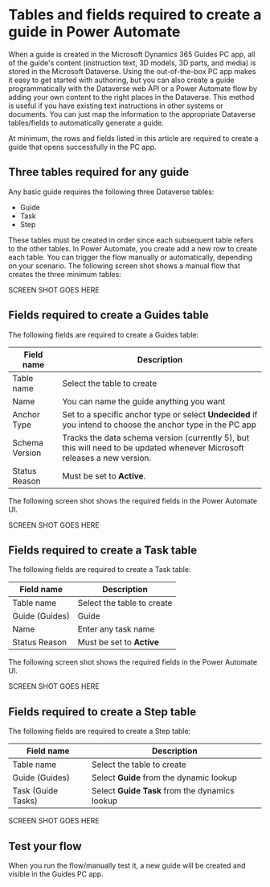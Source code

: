 
# Tables and fields required to create a guide in Power Automate

When a guide is created in the Microsoft Dynamics 365 Guides PC app, all of the guide's content (instruction text, 3D models, 3D parts, and media) is stored in the Microsoft Dataverse. Using the out-of-the-box PC app makes it easy to get started with authoring, but you can also create a guide programmatically with the Dataverse web API or a Power Automate flow by adding your own content to the right places in the Dataverse. This method is useful if you have existing text instructions in other systems or documents. You can just map the information to the appropriate Dataverse tables/fields to automatically generate a guide.

At minimum, the rows and fields listed in this article are required to create a guide that opens successfully in the PC app.

## Three tables required for any guide

Any basic guide requires the following three Dataverse tables:

- Guide
- Task
- Step

These tables must be created in order since each subsequent table refers to the other tables. In Power Automate, you create add a new row to create each table. You can trigger the flow manually or automatically, depending on your scenario. The following screen shot shows a manual flow that creates the three minimum tables:

SCREEN SHOT GOES HERE

## Fields required to create a Guides table

The following fields are required to create a Guides table:

|Field name|Description|
|-------------------------------|-------------------------------------------------|
|Table name|Select the table to create|
|Name|You can name the guide anything you want|
|Anchor Type|Set to a specific anchor type or select **Undecided** if you intend to choose the anchor type in the PC app|
|Schema Version|Tracks the data schema version (currently 5), but this will need to be updated whenever Microsoft releases a new version.
|Status Reason|Must be set to **Active**.|

The following screen shot shows the required fields in the Power Automate UI.

SCREEN SHOT GOES HERE

## Fields required to create a Task table

The following fields are required to create a Task table:

|Field name|Description|
|-------------------------------|-------------------------------------------------|
|Table name|Select the table to create|
|Guide (Guides)|Guide|
|Name|Enter any task name|
|Status Reason|Must be set to **Active**|

The following screen shot shows the required fields in the Power Automate UI.

SCREEN SHOT GOES HERE

## Fields required to create a Step table

The following fields are required to create a Step table:

|Field name|Description|
|-------------------------------|-------------------------------------------------|
|Table name|Select the table to create|
|Guide (Guides)|Select **Guide** from the dynamic lookup|
|Task (Guide Tasks)|Select **Guide Task** from the dynamics lookup|

SCREEN SHOT GOES HERE

## Test your flow

When you run the flow/manually test it, a new guide will be created and visible in the Guides PC app. 

